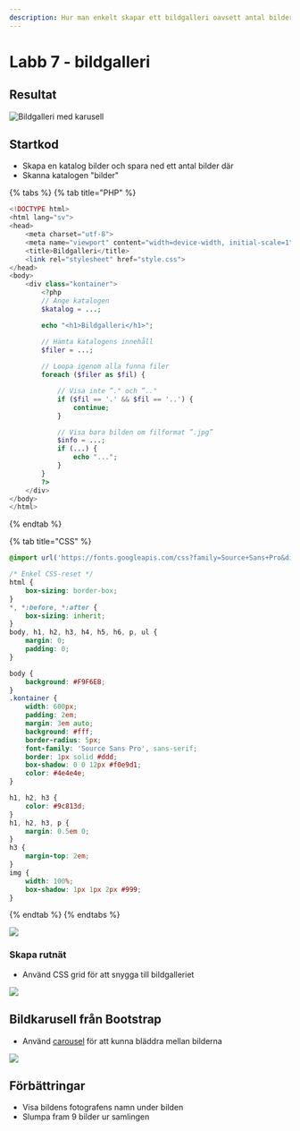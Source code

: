 ```yaml
---
description: Hur man enkelt skapar ett bildgalleri oavsett antal bilder
---
```


# Labb 7 - bildgalleri

## Resultat

![Bildgalleri med karusell](../.gitbook/assets/image%20%2865%29.png)

## Startkod

* Skapa en katalog bilder och spara ned ett antal bilder där
* Skanna katalogen "bilder"

{% tabs %}
{% tab title="PHP" %}
```php
<!DOCTYPE html>
<html lang="sv">
<head>
    <meta charset="utf-8">
    <meta name="viewport" content="width=device-width, initial-scale=1">
    <title>Bildgalleri</title>
    <link rel="stylesheet" href="style.css">
</head>
<body>
    <div class="kontainer">
        <?php
        // Ange katalogen
        $katalog = ...;

        echo "<h1>Bildgalleri</h1>";

        // Hämta katalogens innehåll
        $filer = ...;
        
        // Loopa igenom alla funna filer
        foreach ($filer as $fil) {

            // Visa inte ”." och ”.."
            if ($fil == '.' && $fil == '..') {
                continue;
            }

            // Visa bara bilden om filformat ”.jpg”
            $info = ...;
            if (...) {
                echo "...";
            }
        }
        ?>
    </div>
</body>
</html>
```
{% endtab %}

{% tab title="CSS" %}
```css
@import url('https://fonts.googleapis.com/css?family=Source+Sans+Pro&display=swap');

/* Enkel CSS-reset */
html {
    box-sizing: border-box;
}
*, *:before, *:after {
    box-sizing: inherit;
}
body, h1, h2, h3, h4, h5, h6, p, ul {
    margin: 0;
    padding: 0;
}

body {
    background: #F9F6EB;
}
.kontainer {
    width: 600px;
    padding: 2em;
    margin: 3em auto;
    background: #fff;
    border-radius: 5px;
    font-family: 'Source Sans Pro', sans-serif;
    border: 1px solid #ddd;
    box-shadow: 0 0 12px #f0e9d1;
    color: #4e4e4e;
}

h1, h2, h3 {
    color: #9c813d;
}
h1, h2, h3, p {
    margin: 0.5em 0;
}
h3 {
    margin-top: 2em;
}
img {
    width: 100%;
    box-shadow: 1px 1px 2px #999;
}
```
{% endtab %}
{% endtabs %}

![](../.gitbook/assets/image%20%2866%29.png)

### Skapa rutnät

* Använd CSS grid för att snygga till bildgalleriet

![](../.gitbook/assets/image%20%2864%29.png)

## Bildkarusell från Bootstrap

* Använd [carousel](https://getbootstrap.com/docs/4.5/components/carousel/) för att kunna bläddra mellan bilderna

![](../.gitbook/assets/image%20%2867%29.png)

## Förbättringar

* Visa bildens fotografens namn under bilden
* Slumpa fram 9 bilder ur samlingen

